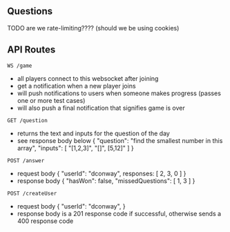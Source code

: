 ## Questions

TODO are we rate-limiting???? (should we be using cookies)

## API Routes

`WS /game`

- all players connect to this websocket after joining
- get a notification when a new player joins
- will push notifications to users when someone makes progress (passes one or more test cases)
- will also push a final notification that signifies game is over

`GET /question`

- returns the text and inputs for the question of the day
- see response body below
  {
  "question": "find the smallest number in this array",
  "inputs": [
  "[1,2,3]",
  "[]",
  [5,12]"
  ]
  }

`POST /answer`

- request body
  {
  "userId": "dconway",
  responses: [ 2, 3, 0 ]
  }
- response body
  {
  "hasWon": false,
  "missedQuestions": [ 1, 3 ]
  }

`POST /createUser`

- request body
  {
  "userId": "dconway",
  }
- response body
  is a 201 response code if successful, otherwise sends a 400 response code

